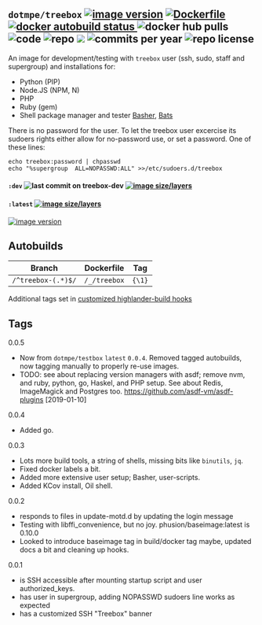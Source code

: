 ## ``dotmpe/treebox`` [![image version](https://images.microbadger.com/badges/version/dotmpe/treebox.svg)](https://microbadger.com/images/dotmpe/treebox "microbadger.com version metadata") [ ![Dockerfile](https://img.shields.io/badge/Dockerfile-GitHub-blue.svg) ](https://github.com/dotmpe/x-docker/blob/master/_/treebox/Dockerfile) [ ![docker autobuild status](https://img.shields.io/docker/build/dotmpe/treebox.svg) ](https://cloud.docker.com/repository/docker/dotmpe/treebox) ![docker hub pulls](https://img.shields.io/docker/pulls/dotmpe/treebox.svg) ![code](https://img.shields.io/github/languages/code-size/dotmpe/x-docker.svg) ![repo](https://img.shields.io/github/repo-size/dotmpe/x-docker.svg) ![](https://img.shields.io/maintenance/yes/2019.svg) ![commits per year](https://img.shields.io/github/commit-activity/y/dotmpe/x-docker.svg) ![repo license](https://img.shields.io/github/license/dotmpe/x-docker.svg)

An image for development/testing with `treebox` user (ssh, sudo, staff and supergroup) and installations for:

- Python (PIP)
- Node.JS (NPM, N)
- PHP
- Ruby (gem)
- Shell package manager and tester [Basher](https://github.com/basherpm/basher), [Bats](https://github.com/bats-core/bats-core)

There is no password for the user. To let the treebox user excercise its sudoers
rights either allow for no-password use, or set a password. One of these lines:
```
echo treebox:password | chpasswd
echo "%supergroup  ALL=NOPASSWD:ALL" >>/etc/sudoers.d/treebox
```

#### ``:dev`` ![last commit on treebox-dev](https://img.shields.io/github/last-commit/dotmpe/x-docker/treebox-dev.svg) [![image size/layers](https://images.microbadger.com/badges/image/dotmpe/treebox:dev.svg)](https://microbadger.com/images/dotmpe/treebox:dev "Get your own image badge on microbadger.com")

#### ``:latest`` [![image size/layers](https://images.microbadger.com/badges/image/dotmpe/treebox.svg)](https://microbadger.com/images/dotmpe/treebox "microbadger.com image metadata")
[![image version](https://images.microbadger.com/badges/version/dotmpe/treebox.svg)](https://microbadger.com/images/dotmpe/treebox "microbadger.com version metadata")


## Autobuilds
Branch                       | Dockerfile       | Tag
---------------------------- | -----------------| ----------------------------
``/^treebox-(.*)$/``         | ``/_/treebox``   | ``{\1}``

Additional tags set in [customized highlander-build hooks](https://github.com/dotmpe/x-docker/tree/treebox-dev/tools/hooks)


## Tags
0.0.5
  - Now from ``dotmpe/testbox`` ``latest`` ``0.0.4``.
    Removed tagged autobuilds, now tagging manually to properly re-use images.
  - TODO: see about replacing version managers with asdf; remove nvm, and ruby,
    python, go, Haskel, and PHP setup. See about Redis, ImageMagick and Postgres
    too. <https://github.com/asdf-vm/asdf-plugins> [2019-01-10]

0.0.4
  - Added go.

0.0.3
  - Lots more build tools, a string of shells, missing bits like `binutils`, `jq`.
  - Fixed docker labels a bit.
  - Added more extensive user setup; Basher, user-scripts.
  - Added KCov install, Oil shell.

0.0.2
  - responds to files in update-motd.d by updating the login message
  - Testing with libffi_convenience, but no joy.
    phusion/baseimage:latest is 0.10.0
  - Looked to introduce baseimage tag in build/docker tag maybe, updated docs
    a bit and cleaning up hooks.

0.0.1
  - is SSH accessible after mounting startup script and user authorized_keys.
  - has user in supergroup, adding NOPASSWD sudoers line works as expected
  - has a customized SSH "Treebox" banner
